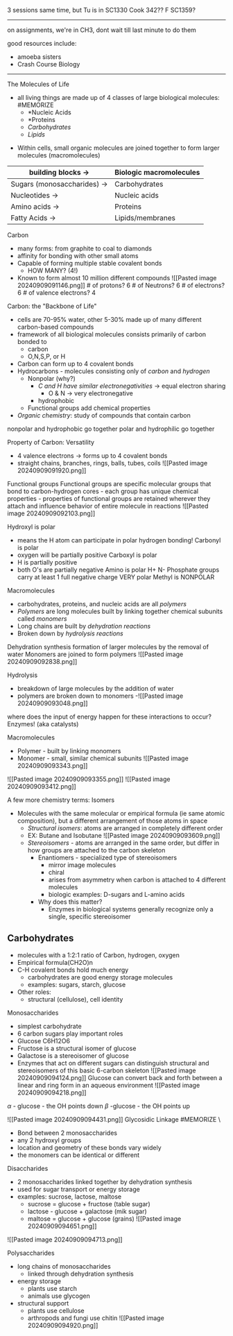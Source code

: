 3 sessions same time, but Tu is in SC1330
Cook 342??
F SC1359?

------------

on assignments, we're in CH3, dont wait till last minute to do them

good resources include:
- amoeba sisters
- Crash Course Biology

------------
The Molecules of Life
* all living things are made up of 4 classes of large biological molecules: #MEMORIZE 
	* *Nucleic Acids
	* *Proteins
	* *Carbohydrates*
	* *Lipids*

- Within cells, small organic molecules are joined together to form larger molecules (macromolecules)

| building blocks ->          | Biologic macromolecules |
| --------------------------- | ----------------------- |
| Sugars (monosaccharides) -> | Carbohydrates           |
| Nucleotides ->              | Nucleic acids           |
| Amino acids ->              | Proteins                |
| Fatty Acids ->              | Lipids/membranes        |

Carbon
- many forms: from graphite to coal to diamonds
- affinity for bonding with other small atoms
- Capable of forming multiple stable covalent bonds
	- HOW MANY? (4!)
- Known to form almost 10 million different compounds
	![[Pasted image 20240909091146.png]]
		# of protons? 6
		# of Neutrons? 6
		# of electrons? 6
		# of valence electrons? 4

Carbon: the "Backbone of Life"
- cells are 70-95% water, other 5-30% made up of many different carbon-based compounds
- framework of all biological molecules consists primarily of carbon bonded to
	- carbon
	- O,N,S,P, or H
- Carbon can form up to 4 covalent bonds
- Hydrocarbons - molecules consisting only of *carbon* and *hydrogen*
	- Nonpolar (why?)
		- *C and H have similar electronegativities* -> equal electron sharing
			- O & N -> very electronegative
		- hydrophobic
	- Functional groups add chemical properties
- *Organic chemistry*: study of compounds that contain carbon

nonpolar and hydrophobic go together
polar and hydrophilic go together

Property of Carbon: Versatility
- 4 valence electrons -> forms up to 4 covalent bonds
- straight chains, branches, rings, balls, tubes, coils
![[Pasted image 20240909091920.png]]

Functional groups
	Functional groups are specific molecular groups that bond to carbon-hydrogen cores
		- each group has unique chemical properties
		- properties of functional groups are retained wherever they attach and influence behavior of entire molecule in reactions
	![[Pasted image 20240909092103.png]]

Hydroxyl is polar
- means the H atom can participate in polar hydrogen bonding!
Carbonyl is polar
- oxygen will be partially positive
Carboxyl is polar
- H is partially positive
- both O's are partially negative
Amino is polar
	H+
	N-
Phosphate groups carry at least 1 full negative charge
	VERY polar
Methyl is NONPOLAR

Macromolecules
- carbohydrates, proteins, and nucleic acids are all *polymers*
- *Polymers* are long molecules built by linking together chemical subunits called *monomers*
- Long chains are built by *dehydration reactions*
- Broken down by *hydrolysis reactions*

Dehydration synthesis
	formation of larger molecules by the removal of water
	Monomers are joined to form polymers
	![[Pasted image 20240909092838.png]]

Hydrolysis
- breakdown of large molecules by the addition of water
- polymers are broken down to monomers
-![[Pasted image 20240909093048.png]]

where does the input of energy happen for these interactions to occur?
	Enzymes! (aka catalysts)

Macromolecules
* Polymer - built by linking monomers
* Monomer - small, similar chemical subunits
	![[Pasted image 20240909093343.png]]

![[Pasted image 20240909093355.png]]
![[Pasted image 20240909093412.png]]

A few more chemistry terms: Isomers
* Molecules with the same molecular or empirical formula (ie same atomic composition), but a different arrangement of those atoms in space
	* *Structural isomers*: atoms are arranged in completely different order
	* EX: Butane and Isobutane
		![[Pasted image 20240909093609.png]]
	* *Stereoisomers* - atoms are arranged in the same order, but differ in how groups are attached to the carbon skeleton
		* Enantiomers - specialized type of stereoisomers
			* mirror image molecules
			* chiral
			* arises from asymmetry when carbon is attached to 4 different molecules
			* biologic examples: D-sugars and L-amino acids
		* Why does this matter?
			* Enzymes in biological systems generally recognize only a single, specific stereoisomer

Carbohydrates
------------
* molecules with a 1:2:1 ratio of Carbon, hydrogen, oxygen
* Empirical formula(CH2O)n
* C-H covalent bonds hold much energy
	* carbohydrates are good energy storage molecules
	* examples: sugars, starch, glucose
* Other roles:
	* structural (cellulose), cell identity

Monosaccharides
- simplest carbohydrate
- 6 carbon sugars play important roles
- Glucose C6H12O6
- Fructose is a structural isomer of glucose
- Galactose is a stereoisomer of glucose
- Enzymes that act on different sugars can distinguish structural and stereoisomers of this basic 6-carbon skeleton
	![[Pasted image 20240909094124.png]]
Glucose can convert back and forth between a linear and ring form in an aqueous environment
	![[Pasted image 20240909094218.png]]


$\alpha$ - glucose - the OH points down
$\beta$ -glucose - the OH points up


![[Pasted image 20240909094431.png]]
Glycosidic Linkage #MEMORIZE \
- Bond between 2 monosaccharides
- any 2 hydroxyl groups
- location and geometry of these bonds vary widely
- the monomers can be identical or different

Disaccharides
- 2 monosaccharides linked together by dehydration synthesis
- used for sugar transport or energy storage
- examples: sucrose, lactose, maltose
	- sucrose = glucose + fructose (table sugar)
	- lactose - glucose + galactose (mik sugar)
	- maltose = glucose + glucose (grains)
	![[Pasted image 20240909094651.png]]

![[Pasted image 20240909094713.png]]

Polysaccharides
- long chains of monosaccharides
	- linked through dehydration synthesis
- energy storage
	- plants use starch
	- animals use glycogen
- structural support
	- plants use cellulose
	- arthropods and fungi use chitin
	![[Pasted image 20240909094920.png]]

